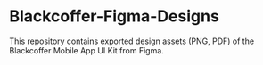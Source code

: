 # Blackcoffer-Figma-Designs
This repository contains exported design assets (PNG, PDF) of the Blackcoffer Mobile App UI Kit from Figma.
